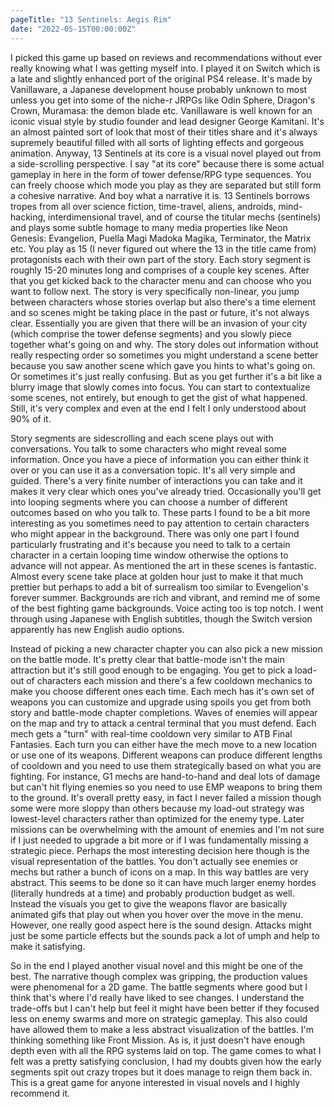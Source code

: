 ```yaml
---
pageTitle: "13 Sentinels: Aegis Rim"
date: "2022-05-15T00:00:00Z"
---
```


I picked this game up based on reviews and recommendations without ever really knowing what I was getting myself into.  I played it on Switch which is a late and slightly enhanced port of the original PS4 release.  It's made by Vanillaware, a Japanese development house probably unknown to most unless you get into some of the niche-r JRPGs like Odin Sphere, Dragon's Crown, Muramasa: the demon blade etc.  Vanillaware is well known for an iconic visual style by studio founder and lead designer George Kamitani. It's an almost painted sort of look that most of their titles share and it's always supremely beautiful filled with all sorts of lighting effects and gorgeous animation.  Anyway, 13 Sentinels at its core is a visual novel played out from a side-scrolling perspective. I say "at its core" because there is some actual gameplay in here in the form of tower defense/RPG type sequences.  You can freely choose which mode you play as they are separated but still form a cohesive narrative.  And boy what a narrative it is.  13 Sentinels borrows tropes from all over science fiction, time-travel, aliens, androids, mind-hacking, interdimensional travel, and of course the titular mechs (sentinels) and plays some subtle homage to many media properties like Neon Genesis: Evangelion, Puella Magi Madoka Magika, Terminator, the Matrix etc.  You play as 15 (I never figured out where the 13 in the title came from) protagonists each with their own part of the story.  Each story segment is roughly 15-20 minutes long and comprises of a couple key scenes.  After that you get kicked back to the character menu and can choose who you want to follow next.  The story is very specifically non-linear, you jump between characters whose stories overlap but also there's a time element and so scenes might be taking place in the past or future, it's not always clear.  Essentially you are given that there will be an invasion of your city (which comprise the tower defense segments) and you slowly piece together what's going on and why.  The story doles out information without really respecting order so sometimes you might understand a scene better because you saw another scene which gave you hints to what's going on.  Or sometimes it's just really confusing.  But as you get further it's a bit like a blurry image that slowly comes into focus.  You can start to contextualize some scenes, not entirely, but enough to get the gist of what happened.  Still, it's very complex and even at the end I felt I only understood about 90% of it.

Story segments are sidescrolling and each scene plays out with conversations.  You talk to some characters who might reveal some information.  Once you have a piece of information you can either think it over or you can use it as a conversation topic.  It's all very simple and guided. There's a very finite number of interactions you can take and it makes it very clear which ones you've already tried.  Occasionally you'll get into looping segments where you can choose a number of different outcomes based on who you talk to.  These parts I found to be a bit more interesting as you sometimes need to pay attention to certain characters who might appear in the background.  There was only one part I found particularly frustrating and it's because you need to talk to a certain character in a certain looping time window otherwise the options to advance will not appear.  As mentioned the art in these scenes is fantastic.  Almost every scene take place at golden hour just to make it that much prettier but perhaps to add a bit of surrealism too similar to Evengelion's forever summer.  Backgrounds are rich and vibrant, and remind me of some of the best fighting game backgrounds.  Voice acting too is top notch.  I went through using Japanese with English subtitles, though the Switch version apparently has new English audio options.

Instead of picking a new character chapter you can also pick a new mission on the battle mode.  It's pretty clear that battle-mode isn't the main attraction but it's still good enough to be engaging.  You get to pick a load-out of characters each mission and there's a few cooldown mechanics to make you choose different ones each time.  Each mech has it's own set of weapons you can customize and upgrade using spoils you get from both story and battle-mode chapter completions.  Waves of enemies will appear on the map and try to attack a central terminal that you must defend.  Each mech gets a "turn" with real-time cooldown very similar to ATB Final Fantasies.  Each turn you can either have the mech move to a new location or use one of its weapons.  Different weapons can produce different lengths of cooldown and you need to use them strategically based on what you are fighting.  For instance, G1 mechs are hand-to-hand and deal lots of damage but can't hit flying enemies so you need to use EMP weapons to bring them to the ground.  It's overall pretty easy, in fact I never failed a mission though some were more sloppy than others because my load-out strategy was lowest-level characters rather than optimized for the enemy type.  Later missions can be overwhelming with the amount of enemies and I'm not sure if I just needed to upgrade a bit more or if I was fundamentally missing a strategic piece.  Perhaps the most interesting decision here though is the visual representation of the battles.  You don't actually see enemies or mechs but rather a bunch of icons on a map.  In this way battles are very abstract.  This seems to be done so it can have much larger enemy hordes (literally hundreds at a time) and probably production budget as well.  Instead the visuals you get to give the weapons flavor are basically animated gifs that play out when you hover over the move in the menu.  However, one really good aspect here is the sound design.  Attacks might just be some particle effects but the sounds pack a lot of umph and help to make it satisfying.

So in the end I played another visual novel and this might be one of the best.  The narrative though complex was gripping, the production values were phenomenal for a 2D game.  The battle segments where good but I think that's where I'd really have liked to see changes.  I understand the trade-offs but I can't help but feel it might have been better if they focused less on enemy swarms and more on strategic gameplay.  This also could have allowed them to make a less abstract visualization of the battles.  I'm thinking something like Front Mission.  As is, it just doesn't have enough depth even with all the RPG systems laid on top.  The game comes to what I felt was a pretty satisfying conclusion, I had my doubts given how the early segments spit out crazy tropes but it does manage to reign them back in.  This is a great game for anyone interested in visual novels and I highly recommend it.